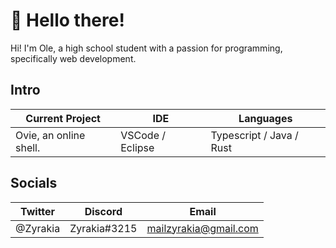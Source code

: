# 👋 Hello there!

Hi! I'm Ole, a high school student with a passion for programming, specifically web development.

## Intro

| Current Project        | IDE              | Languages                |
| ---------------------- | ---------------- | ------------------------ |
| Ovie, an online shell. | VSCode / Eclipse | Typescript / Java / Rust |

## Socials

| Twitter  | Discord      | Email                 |
| -------- | ------------ | --------------------- |
| @Zyrakia | Zyrakia#3215 | mailzyrakia@gmail.com |

